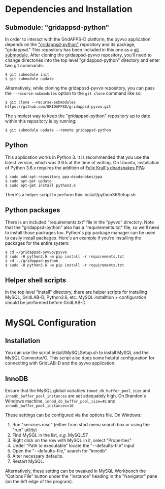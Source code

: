 # Dependencies and Installation
## Submodule: "gridappsd-python"
In order to interact with the GridAPPS-D platform, the pyvvo application depends on the ["gridappsd-python"](https://github.com/GRIDAPPSD/gridappsd-python) repository and its package, "gridappsd." This repository has been included in this one as a [git submodule](https://git-scm.com/docs/git-submodule). After cloning the gridappsd-pyvvo repository, you'll need to change directories into the top level "gridappsd-python" directory and enter two git commands:
```Shell Session
$ git submodule init
$ git submodule update
```

Alternatively, while cloning the gridappsd-pyvvo repository, you can pass the `--recurse-submodules` option to the `git clone` command like so:
```Shell Session
$ git clone --recurse-submodules https://github.com/GRIDAPPSD/gridappsd-pyvvo.git
```

The simplest way to keep the "gridappsd-python" repository up to date within this repository is by running:
```Shell Session
$ git submodule update --remote gridappsd-python
```

## Python
This application works in Python 3. It is recommended that you use the latest version, which was 3.6.5 at the time of writing. On Ubuntu, installation of Python 3.6.x requires the addition of [Felix Krull's deadsnakes PPA](https://launchpad.net/~deadsnakes/+archive/ubuntu/ppa):
```Shell Session
$ sudo add-apt-repository ppa:deadsnakes/ppa
$ sudo apt-get update
$ sudo apt-get install python3.6
```

There's a helper script to perform this: install/python36Setup.sh.

## Python packages
There is an included "requirements.txt" file in the "pyvvo" directory. Note that the "gridappsd-python" also has a "requirements.txt" file, so we'll need to install those packages too. Python's pip package manager can be used to easily install packages. Here's an example if you're installing the packages for the entire system:
```Shell Session
$ cd ~/gridappsd-pyvvo/pyvvo
$ sudo -H python3.6 -m pip install -r requirements.txt
$ cd ../gridappsd-python
$ sudo -H python3.6 -m pip install -r requirements.txt
```

## Helper shell scripts
In the top level "install" directory, there are helper scripts for installing MySQL, GridLAB-D, Python3.6, etc.
MySQL installtion + configuration should be performed before GridLAB-D.

# MySQL Configuration
## Installation
You can use the script install/MySQLSetup.sh to install MySQL and the MySQL Connector/C. This script also does
some helpful configuration for connecting with GridLAB-D and the pyvvo application.

## InnoDB
Ensure that the MySQL global variables `innod_db_buffer_pool_size` and `innodb_buffer_pool_instances` are set adequately high.
On Brandon's Windows machine, `innod_db_buffer_pool_size=4G` and `innodb_buffer_pool_instances=16`

These settings can be configured via the options file. On Windows:
1. Run "services.msc" (either from start menu search box or using the "run" utility)
2. Find MySQL in the list, _e.g._ MySQL57
3. Right click on the row with MySQL in it, select "Properties"
4. Under "Path to executable" locate the "--defaults-file" input
5. Open the "--defaults-file," search for "innodb"
6. Alter necessary defaults.
7. Restart MySQL.

Alternatively, these setting can be tweaked in MySQL Workbench the "Options File" button under the "Instance" heading in the "Navigator" pane (on the left edge of the program).
